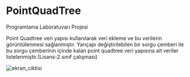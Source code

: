 # PointQuadTree
Programlama Laboratuvarı Projesi

Point  Quadtree veri yapısı kullanılarak veri ekleme ve bu verilerin görüntülenmesi sağlanmıştır. Yarıçapı değiştirilebilen bir sorgu çemberi ile bu sorgu çemberinin içinde kalan point quadtree veri yapısına ait veriler listelenmiştir.(Lisans-2.sınıf çalışması)



![ekran_ciktisi](https://user-images.githubusercontent.com/29898038/51847944-c0673300-232d-11e9-81c9-74db8429beb7.png)
